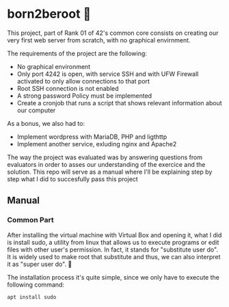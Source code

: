 # born2beroot 🐧

This project, part of Rank 01 of 42's common core consists on creating our very first web server from scratch, with no graphical envirnment.

The requirements of the project are the following:

- No graphical environment
- Only port 4242 is open, with service SSH and with UFW Firewall activated to only allow connections to that port
- Root SSH connection is not enabled
- A strong password Policy must be implemented
- Create a cronjob that runs a script that shows relevant information about our computer

As a bonus, we also had to:

- Implement wordpress with MariaDB, PHP and ligthttp
- Implement another service, exluding nginx and Apache2

The way the project was evaluated was by answering questions from evaluators in order to asses our understanding of the exercice and the solution. This repo will serve as a manual where I'll be explaining step by step what I did to succesfully pass this project

## Manual

### Common Part

After installing the virtual machine with Virtual Box and opening it, what I did is install sudo, a utility from linux that allows us to execute programs or edit files with other user's permission. In fact, it stands for "substitute user do". It is widely used to make root that substitute and thus, we can also interpret it as "super user do". 🦸

The installation process it's quite simple, since we only have to execute the following command:
```bash
apt install sudo
```
